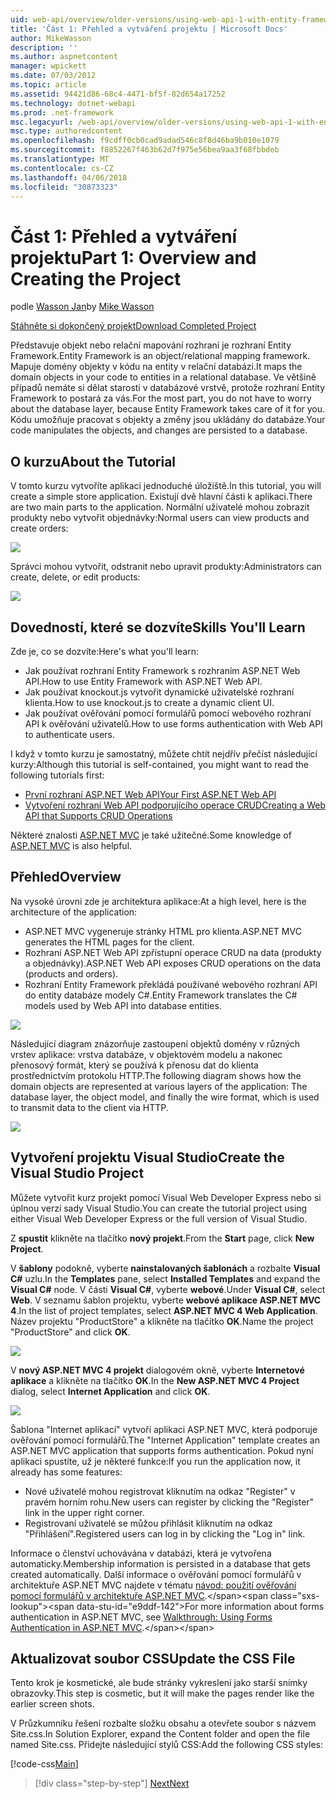 ```yaml
---
uid: web-api/overview/older-versions/using-web-api-1-with-entity-framework-5/using-web-api-with-entity-framework-part-1
title: 'Část 1: Přehled a vytváření projektu | Microsoft Docs'
author: MikeWasson
description: ''
ms.author: aspnetcontent
manager: wpickett
ms.date: 07/03/2012
ms.topic: article
ms.assetid: 94421d86-68c4-4471-bf5f-82d654a17252
ms.technology: dotnet-webapi
ms.prod: .net-framework
msc.legacyurl: /web-api/overview/older-versions/using-web-api-1-with-entity-framework-5/using-web-api-with-entity-framework-part-1
msc.type: authoredcontent
ms.openlocfilehash: f9cdff0cb0cad9adad546c8f8d46ba9b010e1079
ms.sourcegitcommit: f8852267f463b62d7f975e56bea9aa3f68fbbdeb
ms.translationtype: MT
ms.contentlocale: cs-CZ
ms.lasthandoff: 04/06/2018
ms.locfileid: "30873323"
---
```

<a name="part-1-overview-and-creating-the-project"></a><span data-ttu-id="e9ddf-102">Část 1: Přehled a vytváření projektu</span><span class="sxs-lookup"><span data-stu-id="e9ddf-102">Part 1: Overview and Creating the Project</span></span>
====================
<span data-ttu-id="e9ddf-103">podle [Wasson Jan](https://github.com/MikeWasson)</span><span class="sxs-lookup"><span data-stu-id="e9ddf-103">by [Mike Wasson](https://github.com/MikeWasson)</span></span>

[<span data-ttu-id="e9ddf-104">Stáhněte si dokončený projekt</span><span class="sxs-lookup"><span data-stu-id="e9ddf-104">Download Completed Project</span></span>](http://code.msdn.microsoft.com/ASP-NET-Web-API-with-afa30545)

<span data-ttu-id="e9ddf-105">Představuje objekt nebo relační mapování rozhraní je rozhraní Entity Framework.</span><span class="sxs-lookup"><span data-stu-id="e9ddf-105">Entity Framework is an object/relational mapping framework.</span></span> <span data-ttu-id="e9ddf-106">Mapuje domény objekty v kódu na entity v relační databázi.</span><span class="sxs-lookup"><span data-stu-id="e9ddf-106">It maps the domain objects in your code to entities in a relational database.</span></span> <span data-ttu-id="e9ddf-107">Ve většině případů nemáte si dělat starosti v databázové vrstvě, protože rozhraní Entity Framework to postará za vás.</span><span class="sxs-lookup"><span data-stu-id="e9ddf-107">For the most part, you do not have to worry about the database layer, because Entity Framework takes care of it for you.</span></span> <span data-ttu-id="e9ddf-108">Kódu umožňuje pracovat s objekty a změny jsou ukládány do databáze.</span><span class="sxs-lookup"><span data-stu-id="e9ddf-108">Your code manipulates the objects, and changes are persisted to a database.</span></span>

## <a name="about-the-tutorial"></a><span data-ttu-id="e9ddf-109">O kurzu</span><span class="sxs-lookup"><span data-stu-id="e9ddf-109">About the Tutorial</span></span>

<span data-ttu-id="e9ddf-110">V tomto kurzu vytvoříte aplikaci jednoduché úložiště.</span><span class="sxs-lookup"><span data-stu-id="e9ddf-110">In this tutorial, you will create a simple store application.</span></span> <span data-ttu-id="e9ddf-111">Existují dvě hlavní části k aplikaci.</span><span class="sxs-lookup"><span data-stu-id="e9ddf-111">There are two main parts to the application.</span></span> <span data-ttu-id="e9ddf-112">Normální uživatelé mohou zobrazit produkty nebo vytvořit objednávky:</span><span class="sxs-lookup"><span data-stu-id="e9ddf-112">Normal users can view products and create orders:</span></span>

![](using-web-api-with-entity-framework-part-1/_static/image1.png)

<span data-ttu-id="e9ddf-113">Správci mohou vytvořit, odstranit nebo upravit produkty:</span><span class="sxs-lookup"><span data-stu-id="e9ddf-113">Administrators can create, delete, or edit products:</span></span>

![](using-web-api-with-entity-framework-part-1/_static/image2.png)

## <a name="skills-youll-learn"></a><span data-ttu-id="e9ddf-114">Dovedností, které se dozvíte</span><span class="sxs-lookup"><span data-stu-id="e9ddf-114">Skills You'll Learn</span></span>

<span data-ttu-id="e9ddf-115">Zde je, co se dozvíte:</span><span class="sxs-lookup"><span data-stu-id="e9ddf-115">Here's what you'll learn:</span></span>

- <span data-ttu-id="e9ddf-116">Jak používat rozhraní Entity Framework s rozhraním ASP.NET Web API.</span><span class="sxs-lookup"><span data-stu-id="e9ddf-116">How to use Entity Framework with ASP.NET Web API.</span></span>
- <span data-ttu-id="e9ddf-117">Jak používat knockout.js vytvořit dynamické uživatelské rozhraní klienta.</span><span class="sxs-lookup"><span data-stu-id="e9ddf-117">How to use knockout.js to create a dynamic client UI.</span></span>
- <span data-ttu-id="e9ddf-118">Jak používat ověřování pomocí formulářů pomocí webového rozhraní API k ověřování uživatelů.</span><span class="sxs-lookup"><span data-stu-id="e9ddf-118">How to use forms authentication with Web API to authenticate users.</span></span>

<span data-ttu-id="e9ddf-119">I když v tomto kurzu je samostatný, můžete chtít nejdřív přečíst následující kurzy:</span><span class="sxs-lookup"><span data-stu-id="e9ddf-119">Although this tutorial is self-contained, you might want to read the following tutorials first:</span></span>

- [<span data-ttu-id="e9ddf-120">První rozhraní ASP.NET Web API</span><span class="sxs-lookup"><span data-stu-id="e9ddf-120">Your First ASP.NET Web API</span></span>](../../getting-started-with-aspnet-web-api/tutorial-your-first-web-api.md)
- [<span data-ttu-id="e9ddf-121">Vytvoření rozhraní Web API podporujícího operace CRUD</span><span class="sxs-lookup"><span data-stu-id="e9ddf-121">Creating a Web API that Supports CRUD Operations</span></span>](../creating-a-web-api-that-supports-crud-operations.md)

<span data-ttu-id="e9ddf-122">Některé znalosti [ASP.NET MVC](../../../../mvc/index.md) je také užitečné.</span><span class="sxs-lookup"><span data-stu-id="e9ddf-122">Some knowledge of [ASP.NET MVC](../../../../mvc/index.md) is also helpful.</span></span>

## <a name="overview"></a><span data-ttu-id="e9ddf-123">Přehled</span><span class="sxs-lookup"><span data-stu-id="e9ddf-123">Overview</span></span>

<span data-ttu-id="e9ddf-124">Na vysoké úrovni zde je architektura aplikace:</span><span class="sxs-lookup"><span data-stu-id="e9ddf-124">At a high level, here is the architecture of the application:</span></span>

- <span data-ttu-id="e9ddf-125">ASP.NET MVC vygeneruje stránky HTML pro klienta.</span><span class="sxs-lookup"><span data-stu-id="e9ddf-125">ASP.NET MVC generates the HTML pages for the client.</span></span>
- <span data-ttu-id="e9ddf-126">Rozhraní ASP.NET Web API zpřístupní operace CRUD na data (produkty a objednávky).</span><span class="sxs-lookup"><span data-stu-id="e9ddf-126">ASP.NET Web API exposes CRUD operations on the data (products and orders).</span></span>
- <span data-ttu-id="e9ddf-127">Rozhraní Entity Framework překládá používané webového rozhraní API do entity databáze modely C#.</span><span class="sxs-lookup"><span data-stu-id="e9ddf-127">Entity Framework translates the C# models used by Web API into database entities.</span></span>

![](using-web-api-with-entity-framework-part-1/_static/image3.png)

<span data-ttu-id="e9ddf-128">Následující diagram znázorňuje zastoupení objektů domény v různých vrstev aplikace: vrstva databáze, v objektovém modelu a nakonec přenosový formát, který se používá k přenosu dat do klienta prostřednictvím protokolu HTTP.</span><span class="sxs-lookup"><span data-stu-id="e9ddf-128">The following diagram shows how the domain objects are represented at various layers of the application: The database layer, the object model, and finally the wire format, which is used to transmit data to the client via HTTP.</span></span>

![](using-web-api-with-entity-framework-part-1/_static/image4.png)

## <a name="create-the-visual-studio-project"></a><span data-ttu-id="e9ddf-129">Vytvoření projektu Visual Studio</span><span class="sxs-lookup"><span data-stu-id="e9ddf-129">Create the Visual Studio Project</span></span>

<span data-ttu-id="e9ddf-130">Můžete vytvořit kurz projekt pomocí Visual Web Developer Express nebo si úplnou verzi sady Visual Studio.</span><span class="sxs-lookup"><span data-stu-id="e9ddf-130">You can create the tutorial project using either Visual Web Developer Express or the full version of Visual Studio.</span></span>

<span data-ttu-id="e9ddf-131">Z **spustit** klikněte na tlačítko **nový projekt**.</span><span class="sxs-lookup"><span data-stu-id="e9ddf-131">From the **Start** page, click **New Project**.</span></span>

<span data-ttu-id="e9ddf-132">V **šablony** podokně, vyberte **nainstalovaných šablonách** a rozbalte **Visual C#** uzlu.</span><span class="sxs-lookup"><span data-stu-id="e9ddf-132">In the **Templates** pane, select **Installed Templates** and expand the **Visual C#** node.</span></span> <span data-ttu-id="e9ddf-133">V části **Visual C#**, vyberte **webové**.</span><span class="sxs-lookup"><span data-stu-id="e9ddf-133">Under **Visual C#**, select **Web**.</span></span> <span data-ttu-id="e9ddf-134">V seznamu šablon projektu, vyberte **webové aplikace ASP.NET MVC 4**.</span><span class="sxs-lookup"><span data-stu-id="e9ddf-134">In the list of project templates, select **ASP.NET MVC 4 Web Application**.</span></span> <span data-ttu-id="e9ddf-135">Název projektu "ProductStore" a klikněte na tlačítko **OK**.</span><span class="sxs-lookup"><span data-stu-id="e9ddf-135">Name the project "ProductStore" and click **OK**.</span></span>

![](using-web-api-with-entity-framework-part-1/_static/image5.png)

<span data-ttu-id="e9ddf-136">V **nový ASP.NET MVC 4 projekt** dialogovém okně, vyberte **Internetové aplikace** a klikněte na tlačítko **OK**.</span><span class="sxs-lookup"><span data-stu-id="e9ddf-136">In the **New ASP.NET MVC 4 Project** dialog, select **Internet Application** and click **OK**.</span></span>

![](using-web-api-with-entity-framework-part-1/_static/image6.png)

<span data-ttu-id="e9ddf-137">Šablona "Internet aplikací" vytvoří aplikaci ASP.NET MVC, která podporuje ověřování pomocí formulářů.</span><span class="sxs-lookup"><span data-stu-id="e9ddf-137">The "Internet Application" template creates an ASP.NET MVC application that supports forms authentication.</span></span> <span data-ttu-id="e9ddf-138">Pokud nyní aplikaci spustíte, už je některé funkce:</span><span class="sxs-lookup"><span data-stu-id="e9ddf-138">If you run the application now, it already has some features:</span></span>

- <span data-ttu-id="e9ddf-139">Nové uživatelé mohou registrovat kliknutím na odkaz "Register" v pravém horním rohu.</span><span class="sxs-lookup"><span data-stu-id="e9ddf-139">New users can register by clicking the "Register" link in the upper right corner.</span></span>
- <span data-ttu-id="e9ddf-140">Registrovaní uživatelé se můžou přihlásit kliknutím na odkaz "Přihlášení".</span><span class="sxs-lookup"><span data-stu-id="e9ddf-140">Registered users can log in by clicking the "Log in" link.</span></span>

<span data-ttu-id="e9ddf-141">Informace o členství uchovávána v databázi, která je vytvořena automaticky.</span><span class="sxs-lookup"><span data-stu-id="e9ddf-141">Membership information is persisted in a database that gets created automatically.</span></span> <span data-ttu-id="e9ddf-142">Další informace o ověřování pomocí formulářů v architektuře ASP.NET MVC najdete v tématu [návod: použití ověřování pomocí formulářů v architektuře ASP.NET MVC](https://msdn.microsoft.com/library/ff398049(VS.98).aspx).</span><span class="sxs-lookup"><span data-stu-id="e9ddf-142">For more information about forms authentication in ASP.NET MVC, see [Walkthrough: Using Forms Authentication in ASP.NET MVC](https://msdn.microsoft.com/library/ff398049(VS.98).aspx).</span></span>

## <a name="update-the-css-file"></a><span data-ttu-id="e9ddf-143">Aktualizovat soubor CSS</span><span class="sxs-lookup"><span data-stu-id="e9ddf-143">Update the CSS File</span></span>

<span data-ttu-id="e9ddf-144">Tento krok je kosmetické, ale bude stránky vykreslení jako starší snímky obrazovky.</span><span class="sxs-lookup"><span data-stu-id="e9ddf-144">This step is cosmetic, but it will make the pages render like the earlier screen shots.</span></span>

<span data-ttu-id="e9ddf-145">V Průzkumníku řešení rozbalte složku obsahu a otevřete soubor s názvem Site.css.</span><span class="sxs-lookup"><span data-stu-id="e9ddf-145">In Solution Explorer, expand the Content folder and open the file named Site.css.</span></span> <span data-ttu-id="e9ddf-146">Přidejte následující stylů CSS:</span><span class="sxs-lookup"><span data-stu-id="e9ddf-146">Add the following CSS styles:</span></span>

[!code-css[Main](using-web-api-with-entity-framework-part-1/samples/sample1.css)]

> [!div class="step-by-step"]
> [<span data-ttu-id="e9ddf-147">Next</span><span class="sxs-lookup"><span data-stu-id="e9ddf-147">Next</span></span>](using-web-api-with-entity-framework-part-2.md)
